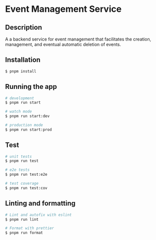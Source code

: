 # Event Management Service
## Description

A a backend service for event management that facilitates the creation, management, and eventual automatic deletion of events.

## Installation

```bash
$ pnpm install
```

## Running the app

```bash
# development
$ pnpm run start

# watch mode
$ pnpm run start:dev

# production mode
$ pnpm run start:prod
```

## Test

```bash
# unit tests
$ pnpm run test

# e2e tests
$ pnpm run test:e2e

# test coverage
$ pnpm run test:cov
```

## Linting and formatting

```bash
# Lint and autofix with eslint
$ pnpm run lint

# Format with prettier
$ pnpm run format

```
